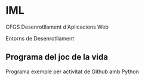 # IML

CFGS Desenrotllament d'Aplicacions Web

Entorns de Desenrotllament

## Programa del joc de la vida

Programa exemple per activitat de Github amb Python

